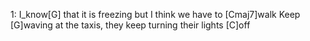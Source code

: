 
1: 
I_know[G] that it is freezing but I think we have to [Cmaj7]walk
Keep [G]waving at the taxis, they keep turning their lights [C]off
